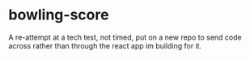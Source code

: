 # bowling-score

A re-attempt at a tech test, not timed, put on a new repo to send code across rather than through the react app im building for it.
